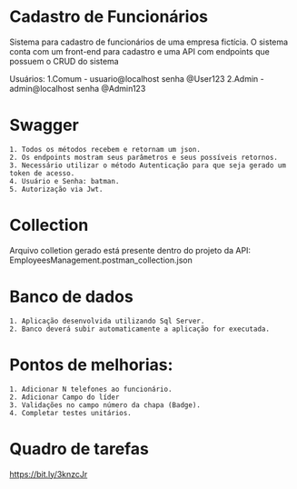 # Cadastro de Funcionários

Sistema para cadastro de funcionários de uma empresa fictícia.
O sistema conta com um front-end para cadastro e uma API com endpoints que possuem o CRUD do sistema

Usuários:
    1.Comum - usuario@localhost senha @User123
    2.Admin - admin@localhost senha @Admin123

# Swagger
    1. Todos os métodos recebem e retornam um json. 
    2. Os endpoints mostram seus parâmetros e seus possíveis retornos.
    3. Necessário utilizar o método Autenticação para que seja gerado um token de acesso.
    4. Usuário e Senha: batman.
    5. Autorização via Jwt.

# Collection
Arquivo colletion gerado está presente dentro do projeto da API: EmployeesManagement.postman_collection.json

# Banco de dados
    1. Aplicação desenvolvida utilizando Sql Server.
    2. Banco deverá subir automaticamente a aplicação for executada.

# Pontos de melhorias:
    1. Adicionar N telefones ao funcionário.
    2. Adicionar Campo do líder
    3. Validações no campo número da chapa (Badge).
    4. Completar testes unitários.

# Quadro de tarefas
https://bit.ly/3knzcJr
